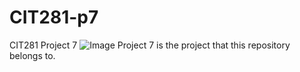 # CIT281-p7
CIT281 Project 7
<img src= "https://images.unsplash.com/photo-1525547719571-a2d4ac8945e2?ixlib=rb-4.0.3&ixid=M3wxMjA3fDB8MHxzZWFyY2h8NXx8Y29tcHV0ZXJ8ZW58MHx8MHx8fDA%3D&auto=format&fit=crop&w=500&q=60" alt="Image">
Project 7 is the project that this repository belongs to.
